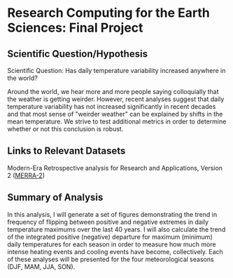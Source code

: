 # Research Computing for the Earth Sciences: Final Project

## Scientific Question/Hypothesis

Scientific Question: Has daily temperature variability increased anywhere in the world?

Around the world, we hear more and more people saying colloquially that the weather is getting weirder. However, recent analyses suggest that daily temperature variability has not increased significantly in recent decades and that most sense of "weirder weather" can be explained by shifts in the mean temperature. We strive to test additional metrics in order to determine whether or not this conclusion is robust.

## Links to Relevant Datasets

Modern-Era Retrospective analysis for Research and Applications, Version 2 ([MERRA-2](https://gmao.gsfc.nasa.gov/reanalysis/MERRA-2/))

## Summary of Analysis

In this analysis, I will generate a set of figures demonstrating the trend in frequency of flipping between positive and negative extremes in daily temperature maximums over the last 40 years. I will also calculate the trend of the integrated positive (negative) departure for maximum (minimum) daily temperatures for each season in order to measure how much more intense heating events and cooling events have become, collectively. Each of these analyses will be presented for the four meteorological seasons (DJF, MAM, JJA, SON).
